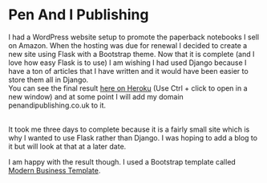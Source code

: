 # Pen And I Publishing

I had a WordPress website setup to promote the paperback notebooks I sell on Amazon. When the hosting was due for renewal I decided to create a new site using Flask with a Bootstrap theme.
Now that it is complete (and I love how easy Flask is to use) I am wishing I had used Django because I have a ton of articles that I have written and it would have been easier to store them all in Django.
<br>
You can see the final result [here on Heroku]([https://penandipublishing.onrender.com/](https://penandi-c4b324047655.herokuapp.com/)) (Use Ctrl + click to open in a new window) and at some point I will add my domain penandipublishing.co.uk to it.

<br>
It took me three days to complete because it is a fairly small site which is why I wanted to use Flask rather than Django. I was hoping to add a blog to it but will look at that at a later date.
<br>


I am happy with the result though. I used a Bootstrap template called [Modern Business Template](https://startbootstrap.com/template/modern-business).
